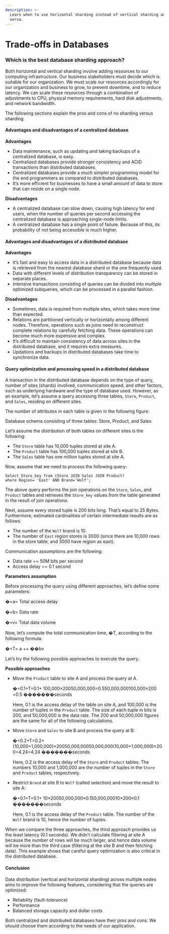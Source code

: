 ```yaml
---
description: >-
  Learn when to use horizontal sharding instead of vertical sharding and vice
  versa.
---
```


# Trade-offs in Databases

### Which is the best database sharding approach? <a href="#which-is-the-best-database-sharding-approach" id="which-is-the-best-database-sharding-approach"></a>

Both horizontal and vertical sharding involve adding resources to our computing infrastructure. Our business stakeholders must decide which is suitable for our organization. We must scale our resources accordingly for our organization and business to grow, to prevent downtime, and to reduce latency. We can scale these resources through a combination of adjustments to CPU, physical memory requirements, hard disk adjustments, and network bandwidth.

The following sections explain the pros and cons of no sharding versus sharding.

#### Advantages and disadvantages of a centralized database <a href="#advantages-and-disadvantages-of-a-centralized-database" id="advantages-and-disadvantages-of-a-centralized-database"></a>

**Advantages**

* Data maintenance, such as updating and taking backups of a centralized database, is easy.
* Centralized databases provide stronger consistency and ACID transactions than distributed databases.
* Centralized databases provide a much simpler programming model for the end programmers as compared to distributed databases.
* It’s more efficient for businesses to have a small amount of data to store that can reside on a single node.

**Disadvantages**

* A centralized database can slow down, causing high latency for end users, when the number of queries per second accessing the centralized database is approaching single-node limits.
* A centralized database has a single point of failure. Because of this, its probability of not being accessible is much higher.

#### Advantages and disadvantages of a distributed database <a href="#advantages-and-disadvantages-of-a-distributed-database" id="advantages-and-disadvantages-of-a-distributed-database"></a>

**Advantages**

* It’s fast and easy to access data in a distributed database because data is retrieved from the nearest database shard or the one frequently used.
* Data with different levels of distribution transparency can be stored in separate places.
* Intensive transactions consisting of queries can be divided into multiple optimized subqueries, which can be processed in a parallel fashion.

**Disadvantages**

* Sometimes, data is required from multiple sites, which takes more time than expected.
* Relations are partitioned vertically or horizontally among different nodes. Therefore, operations such as joins need to reconstruct complete relations by carefully fetching data. These operations can become much more expensive and complex.
* It’s difficult to maintain consistency of data across sites in the distributed database, and it requires extra measures.
* Updations and backups in distributed databases take time to synchronize data.

#### Query optimization and processing speed in a distributed database <a href="#query-optimization-and-processing-speed-in-a-distributed-database" id="query-optimization-and-processing-speed-in-a-distributed-database"></a>

A transaction in the distributed database depends on the type of query, number of sites (shards) involved, communication speed, and other factors, such as underlying hardware and the type of database used. However, as an example, let’s assume a query accessing three tables, `Store`, `Product`, and `Sales`, residing on different sites.

The number of attributes in each table is given in the following figure:

Database schema consisting of three tables: Store, Product, and Sales

Let’s assume the distribution of both tables on different sites is the following:

* The `Store` table has 10,000 tuples stored at site A.
* The `Product` table has 100,000 tuples stored at site B.
* The `Sales` table has one million tuples stored at site A.

Now, assume that we need to process the following query:

```
Select Store_key from (Store JOIN Sales JOIN Product)
where Region= 'East' AND Brand='Wolf';
```

The above query performs the join operations on the `Store`, `Sales`, and `Product` tables and retrieves the `Store_key` values from the table generated in the result of join operations.

Next, assume every stored tuple is 200 bits long. That’s equal to 25 Bytes. Furthermore, estimated cardinalities of certain intermediate results are as follows:

* The number of the `Wolf` brand is 10.
* The number of `East` region stores is 3000 (since there are 10,000 rows in the store table, and 3000 have region as east).

Communication assumptions are the following:

* Data rate == 50M bits per second
* Access delay == 0.1 second

**Parameters assumption**

Before processing the query using different approaches, let’s define some parameters:

�=a= Total access delay

�=b= Data rate

�=v= Total data volume

Now, let’s compute the total communication time, �T, according to the following formula:

�=T= a ++ ��bv​

Let’s try the following possible approaches to execute the query.

**Possible approaches**

*   Move the `Product` table to site A and process the query at A.

    �=0.1+T=0.1+ 100,000×20050,000,000=0.550,000,000100,000×200​=0.5 �������seconds

    Here, 0.1 is the access delay of the table on site A, and 100,000 is the number of tuples in the `Product` table. The size of each tuple in bits is 200, and 50,000,000 is the data rate. The 200 and 50,000,000 figures are the same for all of the following calculations.
*   Move `Store` and `Sales` to site B and process the query at B:

    �=0.2+T=0.2+ (10,000+1,000,000)×20050,000,00050,000,000(10,000+1,000,000)×200​=4.24=4.24 �������seconds

    Here, 0.2 is the access delay of the `Store` and `Product` tables. The numbers 10,000 and 1,000,000 are the number of tuples in the `Store` and `Product` tables, respectively.
*   Restrict `Brand` at site B to `Wolf` (called selection) and move the result to site A:

    �=0.1+T=0.1+ 10×20050,000,000≈0.150,000,00010×200​≈0.1 �������seconds

    Here, 0.1 is the access delay of the `Product` table. The number of the `Wolf` brand is 10, hence the number of tuples.

When we compare the three approaches, the third approach provides us the least latency (0.1 seconds). We didn’t calculate filtering at site A because the number of rows will be much larger, and hence data volume will be more than the third case (filtering at the site B and then fetching data). This example shows that careful query optimization is also critical in the distributed database.

#### Conclusion <a href="#conclusion" id="conclusion"></a>

Data distribution (vertical and horizontal sharding) across multiple nodes aims to improve the following features, considering that the queries are optimized:

* Reliability (fault-tolerance)
* Performance
* Balanced storage capacity and dollar costs

Both centralized and distributed databases have their pros and cons. We should choose them according to the needs of our application.
